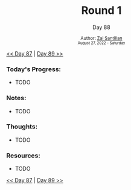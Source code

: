 <div align="center">
  <h1>Round 1</h1>
  <p>Day 88</p>
  <sub>
    Author: <a href="https://github.com/plskz" target="_blank">Zai Santillan</a>
    <br>
    <small>August 27, 2022 - Saturday</small>
  </sub>
</div>

[<< Day 87](day087.md) | [Day 89 >>](day089.md)

### Today's Progress:

- TODO

### Notes:

- TODO

### Thoughts:

- TODO

### Resources:

- TODO

[<< Day 87](day087.md) | [Day 89 >>](day089.md)
